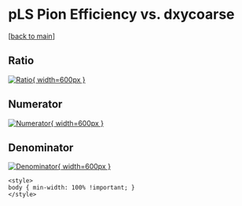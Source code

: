 # pLS Pion Efficiency vs. dxycoarse

[[back to main](./)]



## Ratio

[![Ratio](../mtv/var/pLS_211_eff_dxycoarse.png){ width=600px }](../mtv/var/pLS_211_eff_dxycoarse.pdf)

## Numerator

[![Numerator](../mtv/num/pLS_211_eff_dxycoarse_num0.png){ width=600px }](../mtv/num/pLS_211_eff_dxycoarse_num0.pdf)

## Denominator

[![Denominator](../mtv/den/pLS_211_eff_dxycoarse_den.png){ width=600px }](../mtv/den/pLS_211_eff_dxycoarse_den.pdf)


``` {=html}
<style>
body { min-width: 100% !important; }
</style>
```
